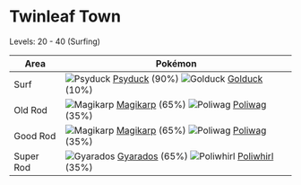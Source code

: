 # Twinleaf Town
Levels: 20 - 40 (Surfing)

Area       | Pokémon
---        | ---
Surf       | ![][054]  [Psyduck] (90%) ![][055]  [Golduck] (10%)
Old Rod    | ![][129]  [Magikarp] (65%) ![][060]  [Poliwag] (35%)
Good Rod   | ![][129]  [Magikarp] (65%) ![][060]  [Poliwag] (35%)
Super Rod  | ![][130]  [Gyarados] (65%) ![][061]  [Poliwhirl] (35%)


[054]: https://raw.githubusercontent.com/PokeAPI/sprites/master/sprites/pokemon/54.png "Psyduck"
[055]: https://raw.githubusercontent.com/PokeAPI/sprites/master/sprites/pokemon/55.png "Golduck"
[060]: https://raw.githubusercontent.com/PokeAPI/sprites/master/sprites/pokemon/60.png "Poliwag"
[061]: https://raw.githubusercontent.com/PokeAPI/sprites/master/sprites/pokemon/61.png "Poliwhirl"
[129]: https://raw.githubusercontent.com/PokeAPI/sprites/master/sprites/pokemon/129.png "Magikarp"
[130]: https://raw.githubusercontent.com/PokeAPI/sprites/master/sprites/pokemon/130.png "Gyarados"
[Psyduck]: /pokemon_changes/054/
[Golduck]: /pokemon_changes/055/
[Poliwag]: /pokemon_changes/060/
[Poliwhirl]: /pokemon_changes/061/
[Magikarp]: /pokemon_changes/129/
[Gyarados]: /pokemon_changes/130/
